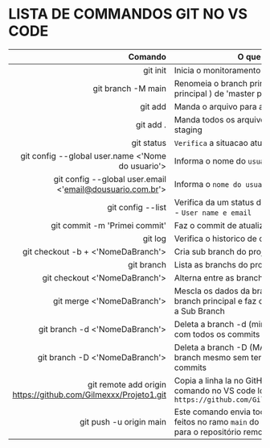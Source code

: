 # LISTA DE COMMANDOS GIT NO VS CODE

|Comando| O que faz |
|-:|-|
|git init| Inicia o monitoramento do projeto |
| git branch -M main | Renomeia o branch principal ( ramificação principal ) de 'master para 'main' |
| git add | Manda o arquivo para area de stating |
| git add . | Manda todos os arquivos para a área de staging |
| git status | `Verifica` a situacao atual dos arquivos  |
| git config --global user.name <'Nome do usuario'> | Informa o nome do `usuario proprietario` |
| git config --global user.email <'email@dousuario.com.br'> | Informa o `nome do usuario` proprietario |
| git config --list | Verifica da um status dos dados do usuario - `User name e email` |
| git commit -m 'Primei commit' | Faz o commit de atualização |
| git log | Verifica o historico de commits |
| git checkout -b + <'NomeDaBranch'> | Cria sub branch do projeto |
| git branch | Lista as branchs do projeto |
| git checkout <'NomeDaBranch'>  | Alterna entre as branch |
| git merge <'NomeDaBranch'> | Mescla os dados da branche. Esteja na branch principal e faz o comando puxando a Sub Branch |
| git branch -d <'NomeDaBranch'> | Deleta a branch -d (minisculo) so possivel com todos os commits |
| git branch -D <'NomeDaBranch'> | Deleta a branch -D (MAISCULO) deleta a branch mesmo sem terem sido feitos os commits |
|git remote add origin https://github.com/Gilmexxx/Projeto1.git | Copia a linha la no GitHub e executa este comando no VS code local que no caso é `https://github.com/Gilmexxx/Projeto1.git`|
|git push -u origin main | Este comando envia todos os commits feitos no ramo `main` do seu repositório local para o repositório remoto chamado `origin` |

